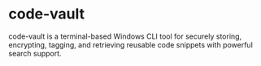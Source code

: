 # code-vault
code-vault is a terminal-based Windows CLI tool for securely storing, encrypting, tagging, and retrieving reusable code snippets with powerful search support.

